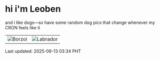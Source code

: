 # hi i'm Leoben

and i like dogs—so have some random dog pics that change whenever my CRON feels like it

|  |  |
|--------|----------|
| ![Borzoi](https://random-dog-vercel.vercel.app/api/random-borzoi?v=1757705682) | ![Labrador](https://random-dog-vercel.vercel.app/api/random-labrador?v=1757705682) |

Last updated: 2025-09-13 03:34 PHT
